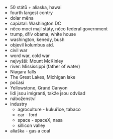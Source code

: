 * 50 států + aliaska, hawai
* fourth largest contry
* dolar měna
* capiatal: Washington DC
* něco moci mají státy, něco federal government
* trump, dřív obama, white house
* washington, kenedy, bush
* objevil kolumbus atd.
* civil war
* word war, cold war
* nejvyšší: Mount McKinley
* river: Mississippi (father of water)
* Niagara falls
* The Great Lakes, Michigan lake
* počasi
* Yellowstone, Grand Canyon
* lidi jsou imigranti, takže jsou odvšad
* náboženství
* industry
    * agroculture - kukuřice, tabaco
    * car - ford
    * space - spaceX, nasa
    * sillicon valley
* aliaška - gas a coal

